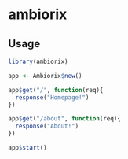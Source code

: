 # ambiorix

<!-- badges: start -->
<!-- badges: end -->

## Usage

``` r
library(ambiorix)

app <- Ambiorix$new()

app$get("/", function(req){
  response("Homepage!")
})

app$get("/about", function(req){
  response("About!")
})

app$start()
```

